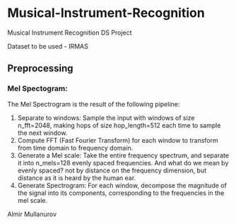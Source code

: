 # Musical-Instrument-Recognition
Musical Instrument Recognition DS Project

Dataset to be used - IRMAS

## Preprocessing
### Mel Spectogram:
The Mel Spectrogram is the result of the following pipeline:
1. Separate to windows: Sample the input with windows of size n_fft=2048, making hops of size hop_length=512 each time to sample the next window.
2. Compute FFT (Fast Fourier Transform) for each window to transform from time domain to frequency domain.
3. Generate a Mel scale: Take the entire frequency spectrum, and separate it into n_mels=128 evenly spaced frequencies. And what do we mean by evenly spaced? not by distance on the frequency dimension, but distance as it is heard by the human ear.
4. Generate Spectrogram: For each window, decompose the magnitude of the signal into its components, corresponding to the frequencies in the mel scale.


Almir Mullanurov
